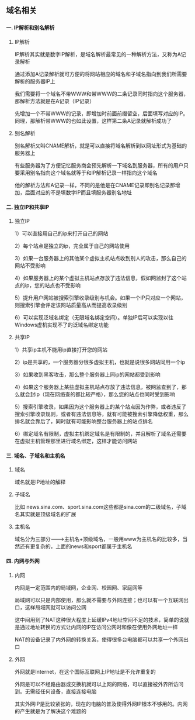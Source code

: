 ## 域名相关
###

#### 一. IP解析和别名解析

1. IP解析
	
	IP解析其实就是数字IP解析，是域名解析最常见的一种解析方法，又称为A记录解析

	通过添加A记录解析就可方便的将网站相应的域名和子域名指向到我们所需要解析的服务器IP上

	我们需要将一个域名不带WWW和带WWW的二条记录同时指向这个服务器，那解析方法就是在A记录（IP记录）

	先增加一个不带WWW的记录，即增加时前面前缀留空，后面填写对应的IP。同理，那解析带WWW的也如此设置，这样第二条A记录就解析成功了

2. 别名解析
	
	别名解析又叫CNAME解析，就是可以直接将域名解析到以网址形式为基础的服务器上

	有些服务器为了方便记忆服务商会预先解析一下域名到服务器，所有的用户只要采用别名指向这个域名就等于和IP解析记录一样指向这个域名

	他的解析方法和A记录一样，不同的是他是在CNAME记录即别名记录那增加，后面对应的不是填数字IP而且填服务器别名地址

#### 二. 独立IP和共享IP

1. 独立IP

	1）可以直接用自己的ip来打开自己的网站

	2）每个站点是独立的ip，完全属于自己的网站使用

	3）如果一台服务器上的其他某个虚拟主机站点收到别人的攻击，那么自己的网站不受影响

	4）如果服务器上的某个虚拟主机站点存放了违法信息，假如网监封了这个站点的ip，您的站点也不受影响 

	5）提升用户网站被搜索引擎收录级别与机会。如果一个IP只对应一个网站，则搜索引擎会评定该网站质量高从而提高收录级别 

	6）可以实现泛域名绑定（无限域名绑定空间）。单独IP后可以实现以往Windows虚机实现不了的泛域名绑定功能

2. 共享IP

	1）共享ip主机不能用ip直接打开您的网站

	2）ip是共享的，一个服务器分很多虚拟主机，也就是说很多网站同用一个ip 

	3）如果收到黑客攻击，那么整个服务器上同ip的网站都受到影响 

	4）如果这个服务器上某些虚拟主机站点存放了违法信息，被网监查到了，那么就会封ip（现在网络查的都比较严格），那么您的站点也同时受到影响 

	5）搜索引擎收录，如果因为这个服务器上的某个站点因为作弊，或者违反了搜索引擎收录规则，或者有违法信息等，就有可能被搜索引擎降低权重，那么排名就会靠后了，同时就有可能影响整台服务器上的站点排名

	6）绑定域名有限制，虚拟主机绑定域名是有限制的，并且解析了域名还需要在虚拟主机管理那里进行域名绑定，这样才能访问网站

#### 三. 域名、子域名和主机名

1. 域名

	域名就是IP地址的解释

2. 子域名

	比如 news.sina.com、sport.sina.com这些都是sina.com的二级域名，子域名其实就是顶级域名的扩展

3. 主机名

	域名分为三部分--->主机名+顶级域名，一般用www为主机名的比较多，当然还有更复杂的，上面的news和sport都属于主机名

#### 四. 内网与外网

1. 内网

	内网是一定范围内的局域网，企业网、校园网、家庭网等

	局域网可以只是内部使用，那么就不需要与外网连接；也可以有一个互联网出口，这样局域网就可以访问公网

	这中间用到了NAT这种很大程度上延缓IPv4地址空间不足的技术，简单的说就是通过地址转换的方式让内网的IP在访问公网时和像在使用外网地址一样

	NAT的设备记录了内外网的转换关系，使得很多台电脑都可以共享一个外网出口

2. 外网

	外网就是Internet，在这个国际互联网上IP地址是不允许重复的

	外网是可以不经路由器或交换机就可以上网的网络，可以直接被外界所访问到。无需经任何设备，直接连接电脑

	其实外网IP是比较紧张的，现在的电脑的普及使得外网IP根本不够用的。内网的产生就是为了解决这个难题的